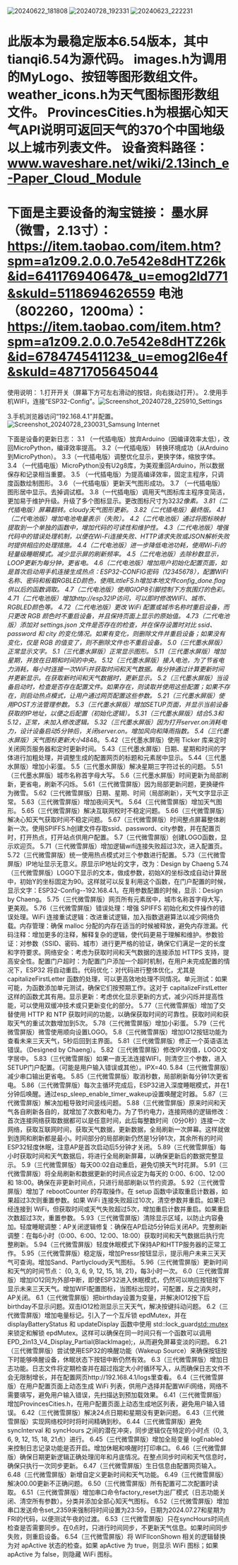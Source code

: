 ![20240622_181808](https://github.com/user-attachments/assets/f0598f11-9933-4b74-8f8a-5ed993c8f30e)
![20240728_192331](https://github.com/user-attachments/assets/c153d8c1-0713-4711-a501-be263fa81fd4)
![20240623_222231](https://github.com/user-attachments/assets/bec10421-6a8c-442e-95ba-16c3312a99a9)

此版本为最稳定版本6.54版本，其中tianqi6.54为源代码。
images.h为调用的MyLogo、按钮等图形数组文件。
weather_icons.h为天气图标图形数组文件。
ProvincesCities.h为根据心知天气API说明可返回天气的370个中国地级以上城市列表文件。
设备资料路径：www.waveshare.net/wiki/2.13inch_e-Paper_Cloud_Module
===============================================================================
下面是主要设备的淘宝链接：
墨水屏（微雪，2.13寸）：https://item.taobao.com/item.htm?spm=a1z09.2.0.0.7e542e8dHTZ26k&id=641176940647&_u=emog2ld771&skuId=5118694626559
电池（802260，1200ma）：https://item.taobao.com/item.htm?spm=a1z09.2.0.0.7e542e8dHTZ26k&id=678474541123&_u=emog2l6e4f&skuId=4871705645044
===============================================================================
使用说明：
1.打开开关（屏幕下方可左右滑动的按钮，向右拨动打开）。
2.使用手机WIFI，连接“ESP32-Config”。![Screenshot_20240728_225910_Settings](https://github.com/user-attachments/assets/042e5e62-9e52-4ce0-94ec-d7fde61d54dc)


3.手机浏览器访问“192.168.4.1”并配置。![Screenshot_20240728_230031_Samsung Internet](https://github.com/user-attachments/assets/2b4ee548-478c-4bc4-893e-e9910da75764)


下面是设备的更新日志：
3.1 （一代插电版）放弃Arduino（因编译效率太低），改回MicroPython，编译效率提高。
3.2（一代插电版） 转换环境成功（从Arduino到MicroPython）。
3.3（一代插电版）调整优化显示，更换字体，缩放字体。
3.4 （一代插电版）MicroPython没有U2g8库，为美观重回Arduino，所以数据保存和记录相当重要。
3.5 （一代插电版）为提高编译效率，固定主程序，只调度函数绘制图形。
3.6 （一代插电版）更新天气图形成功。
3.7 （一代插电版）图形居中显示。去掉调试框。
3.8（一代插电版）调用天气图标库主程序变简洁，更加易于维护升级。升级了多个图标显示。更改图标尺寸为32*32像素。
3.81（二代插电版）屏幕翻转。cloudy天气图形更新。
3.82（二代插电版）最终版。
4.1（二代电池版）增加电池电量表示（失败）。
4.2（二代电池版）通过将图标映射提取到一个单独的函数中，增加代码的可读性和维护性。
4.3（二代电池版）增强代码中的错误处理机制，以便在Wi-Fi连接失败、HTTP请求失败或JSON解析失败时提供相应的处理措施。
4.4（二代电池版）进一步降低电池功耗，使用Wi-Fi的轻量级睡眠模式。减少显示屏的刷新频率。
4.5（二代电池版）去除秒数显示，LOOP更新为每分钟，更省电。
4.6（二代电池版）增加用户初始化配置页面，如是首次启动用手机连接生成热点：ESP32-CONFIG密码（12345678），配置WIFI名称、密码和板载RGBLED颜色，使用LittleFS.h增加本地文件config_done.flag供以后的函数调取。
4.7（二代电池版）使用GIOP8引脚控制下方氛围灯的色彩。
4.71（二代电池版）增加http://esp32IP访问，可以即时修改WIFI、城市、RGBLED颜色等。
4.72（二代电池版）更改 WiFi 配置或城市名称时重启设备，而只更改 RGB 颜色时不重启设备，并且保持页面上显示的原始值。
4.73（二代电池版）添加对 settings.json 文件是否存在的检查，并在保存设置时对比 ssid、password 和 city 的变化情况。如果有变化，则删除文件并重启设备；如果没有变化，仅是 RGB 的值变了，则不删除文件也不重启设备。
5.0（三代墨水屏版）正常显示文字。
5.1（三代墨水屏版）正常显示图形。
5.11（三代墨水屏版）增加星期，并放在日期和时间的中央。
5.12（三代墨水屏版）接入电池，为了节省电力消耗，每小时连接一次WiFi并获取时间和天气数据。每分钟通过计算更新时间并更新显示。在获取新时间和天气数据时，更新显示。
5.2（三代墨水屏版）当设备启动时，检查是否存在配置文件。如果存在，则读取并使用这些配置；如果不存在，则启动热点模式，让用户通过网页配置这些参数。
5.21（三代墨水屏版）使用POST方法管理参数。
5.3（三代墨水屏版）增加SETUP页面，并显示当前设备获取的IP地址，以便之后配置（初始化逻辑）。
5.31（三代墨水屏版）结合5.3和5.12，正常，未加入修改逻辑。
5.32（三代墨水屏版）因为打开server.on消耗电力，设计设备启动5分钟后，关闭server.on。增加风向和降雨指数。
5.4（三代墨水屏版）天气图标更新大小48*48。
5.42（三代墨水屏版）使用 Ticker 库来定时关闭网页服务器和定时更新时间。
5.43（三代墨水屏版）日期、星期和时间的字体进行加粗处理，并调整生成的配置网页的标题和元素居中显示。
5.44（三代墨水屏版）增加小彩蛋。
5.5（三代墨水屏版）解决星期三字符过长的问题。
5.51（三代墨水屏版）城市名称首字母大写。
5.6（三代墨水屏版）时间更新为局部刷新，更省电，刷新不闪烁。
5.61（三代微雪屏版）因为局部更新问题，更换硬件为微雪。
5.62（三代微雪屏版）日期、星期、时间（局部刷新），天气文字显示正常。
5.63（三代微雪屏版）增加夜间天气。
5.64（三代微雪屏版）增加天气图形。
5.65（三代微雪屏版）解决互联网校时不稳定问题。
5.66（三代微雪屏版）解决心知天气获取时间不稳定问题。
5.67（三代微雪屏版）时间整点屏幕整体刷新一次。使用SPIFFS.h创建文件存取ssid、password、city参数，并在配置页时，打开热点，打开站点供用户配置。
5.7（三代微雪屏版）创建LOGO函数，显示欢迎页。
5.71（三代微雪屏版）增加逻辑wifi连接失败超过3次，进入配置页。
5.72（三代微雪屏版）统一使用热点模式对三个参数进行配置。
5.73（三代微雪屏版）IP地址显示无意义。原显示IP地址的文字，改为：Design by Chaeng
5.74（三代微雪屏版）LOGO下显示的文本，做成参数，初始X的坐标改成自动计算居中，初始Y的坐标固定为90。这样就可以反复利用这个函数，在门户配置的时候，显示文字：ESP32-Config--192.168.4.1。在用参数配置的时候，显示：Design by Chaeng。
5.75（三代微雪屏版）网页所有元素居中，城市名称首字母大写，更美观。
5.76（三代微雪屏版）错误处理：增强 SPIFFS 初始化和文件操作的错误处理。WiFi 连接重试逻辑：改进重试逻辑，加入指数退避算法以减少网络负载。内存管理：确保 malloc 分配的内存在适当的时候被释放，避免内存泄漏。代码注释：增加更多的注释，解释复杂的逻辑，使代码更易于理解和维护。参数验证：对参数（SSID、密码、城市）进行更严格的验证，确保它们满足一定的长度和字符要求。网络安全：考虑为获取时间和天气数据的连接添加 HTTPS 支持，提高安全性。配置门户超时：为配置门户添加一个超时机制，在用户未完成配置的情况下，ESP32 将自动重启。代码优化：对代码进行整体优化，尤其是 capitalizeFirstLetter 函数的处理，可以更高效地处理不同情况。单元测试：如果可能，为函数添加单元测试，确保它们按预期工作。这对于 capitalizeFirstLetter 这样的函数尤其有用。显示更新：考虑优化显示更新的方式，减少闪烁并提高性能，可以使用双缓冲技术或只更新变化的部分。
5.77（三代微雪屏版）增加了交替使用 HTTP 和 NTP 获取时间的功能，以确保获取时间的可靠性。获取时间和获取天气的重试次数增加到5次。
5.78（三代微雪屏版）增加小彩蛋。
5.79（三代微雪屏版）微雪使用顺向设置LOGO。
5.8（三代微雪屏版）增加IO12按钮功能为查看未来三天天气，5秒后回到主界面。
5.81（三代微雪屏版）修正一个英语语法错误。（Designed by Chaeng）。
5.82（三代微雪屏版）修改IPX的值，LOGO文字居中。
5.83（三代微雪屏版）如果一直无法连接WIFI，则清空三个参数，进入SETUP门户配置。（可能是用户输入错误或其他）。IPX=40.
5.84（三代微雪屏版）减少串口输出更省电。
5.85（三代微雪屏版）取消秒数，局部刷新每分钟1次更省电。
5.86（三代微雪屏版）每次主循环完成后，ESP32进入深度睡眠模式，并在1分钟后唤醒。通过esp_sleep_enable_timer_wakeup设置唤醒定时器。
5.87（三代微雪屏版）解决加粗导致时间竖线问题。
5.88（三代微雪屏版）原来时间和天气各自刷新各自的，就增加了次数和电力。为了节约电力，连接网络的逻辑修改：首次连接网络获取数据都可以是任意时间，此后每整数时间（0分0秒）连接一次网络，获取互联网时间，获取天气数据，更新数据，全局刷新一次屏幕。这样就做到连网和刷新都是最小。时间部分的局部刷新仍然是1分钟1次，其余所有的时间ESP32轻度休眠，注意AP是首次启动后5分钟才关闭。
5.89（三代微雪屏版）每小时获取时间和天气数据后，将进行全局刷新屏幕，以确保更新后的数据完整显示。
5.9（三代微雪屏版）每天00:02自动重启，避免切换天气时花屏。
5.91（三代微雪屏版）将全局刷新和数据更新的时间点设定为每天的 0:00、6:00、12:00 和 18:00。确保在非更新时间点，只进行局部刷新以节约资源。
5.92（三代微雪屏版）增加了 rebootCounter 的存取操作。在 setup 函数中读取重启计数器，如果超过3次则重置参数。如果 WiFi 连接失败超过10次，清空参数并重启。如果已经连接到 WiFi，但获取时间或天气失败超过5次，增加重启计数并重启。如果重启次数超过3次，重置参数。
5.93（三代微雪屏版）清除显示区域，以防止内容叠加。轻度睡眠调整：AP关闭逻辑修复：确保在AP启动5分钟后关闭AP。完整刷新调整：在每6小时（0:00、6:00、12:00、18:00）获取时间和天气数据后执行完整刷新。
5.94（三代微雪屏版）轻度休眠模式下保持AP和HTTP服务器的正常工作。
5.95（三代微雪屏版）稳定版，增加Pressr按钮显示，提示用户未来三天天气可查询。增加Sand、Partlycloudy天气图标。
5.96（三代微雪屏版）更新时间和天气的时间节点： {0, 3, 6, 9, 12, 15, 18, 21}，每3小时一次。
6.0（三代微雪屏版）增加IO12同为外部中断，即使ESP32进入休眠模式，仍然可以响应按钮按下显示未来三天天气。增加WIFI配置图标，当图标出现时，可配置，反之消失时，AP关闭。
6.1（三代微雪屏版）把birthday设置为变量，并解决IO12按下后birthday不显示问题。双击IO12检测显示三天天气，解决按键抖动问题。
6.2（三代微雪屏版）增加电量标记。引入了一个互斥锁 epdMutex，并在 displayBatteryStatus 和 updateDisplay 函数中使用 std::lock_guard<std::mutex> 来锁定和解锁 epdMutex。这样可以确保在同一时间只有一个函数可以调用 EPD_2in13_V4_Display_Partial(BlackImage);，从而避免屏幕变淡的问题。
6.21（三代微雪屏版）尝试使用ESP32的唤醒功能（Wakeup Source）来确保按钮按下时能够唤醒设备，休眠状态下按钮中断仍然有效。
6.3（三代微雪屏版）增加日志功能。日志文件将定期检查并在超过指定大小时循环写入，从而确保日志文件不会无限制增长，并在配置网页http://192.168.4.1/logs里查看。
6.4（三代微雪屏版）在用户配置页面上动态生成 WiFi 列表，供用户选择并配置WiFi网络，网络不需要填写，避免用户输入错误，先扫描达到预加载效果。
6.41（三代微雪屏版）增加ProvincesCities.h，在用户配置页面上动态生成地区列表，避免用户输入错误。
6.42（三代微雪屏版）解决24点日期和星期没有更新问题。
6.43（三代微雪屏版）实现网络校时时将时间精确到秒。
6.44（三代微雪屏版）避免 syncInterval 和 syncHours 之间的潜在冲突，同步逻辑仅在特定的小时点（0, 3, 6, 9, 12, 15, 18, 21点）进行。
6.45（三代微雪屏版）增加全局变量 logEnabled 来控制日志记录功能是否开启。增加休眠和唤醒时打印串口。
6.46（三代微雪屏版）确保日期更新逻辑正确处理闰年和月底情况。在整点同步时间和天气信息时，确保只执行一次同步更新。
6.47（三代微雪屏版）生日信息由配置网页输入。
6.48（三代微雪屏版）新增自定义更新时间和天气功能。
6.49（三代微雪屏版）解决00.00更新不正确问题。
6.50（三代微雪屏版）所有配置可二次配置时读取。
6.51（三代微雪屏版）增加串口命令factory_reset为出厂模式（日志功能关闭、清空所有参数）。分类并添加全部心知天气图标。
6.52（三代微雪屏版）增加串口发送命令set_2359来强制将时间设置为23:59，日期为2024.07.27和星期为FRI的代码，以便测试午夜的过渡。
6.53（三代微雪屏版）只在syncHours时间点检查是否需要同步。在0点时，只进行时间同步，不更新天气信息。如果时间同步失败，则重启设备。
6.54（三代微雪屏版）将 WIFIIconShown 相关的逻辑替换为对 apActive 状态的检查。如果 apActive 为 true，则显示 WiFi 图标；如果 apActive 为 false，则隐藏 WiFi 图标。
